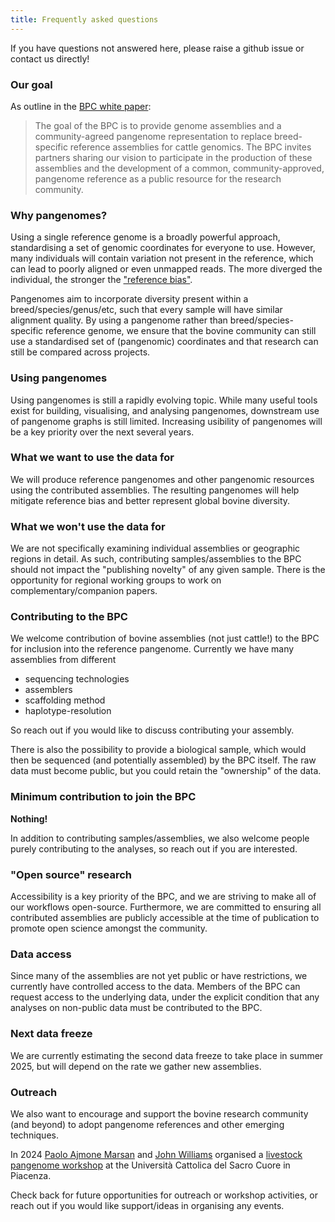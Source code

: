 ```yaml
---
title: Frequently asked questions
---
```


If you have questions not answered here, please raise a github issue or contact us directly!

### Our goal

As outline in the [BPC white paper](https://genomebiology.biomedcentral.com/articles/10.1186/s13059-023-02975-0):

> The goal of the BPC is to provide genome assemblies and a community-agreed pangenome representation to replace breed-specific reference assemblies for cattle genomics. The BPC invites partners sharing our vision to participate in the production of these assemblies and the development of a common, community-approved, pangenome reference as a public resource for the research community.

### Why pangenomes?

Using a single reference genome is a broadly powerful approach, standardising a set of genomic coordinates for everyone to use. However, many individuals will contain variation not present in the reference, which can lead to poorly aligned or even unmapped reads. The more diverged the individual, the stronger the ["reference bias"](https://genomebiology.biomedcentral.com/articles/10.1186/s13059-024-03240-8).

Pangenomes aim to incorporate diversity present within a breed/species/genus/etc, such that every sample will have similar alignment quality. By using a pangenome rather than breed/species-specific reference genome, we ensure that the bovine community can still use a standardised set of (pangenomic) coordinates and that research can still be compared across projects.

### Using pangenomes

Using pangenomes is still a rapidly evolving topic. While many useful tools exist for building, visualising, and analysing pangenomes, downstream use of pangenome graphs is still limited. Increasing usibility of pangenomes will be a key priority over the next several years.

### What we want to use the data for

We will produce reference pangenomes and other pangenomic resources using the contributed assemblies. The resulting pangenomes will help mitigate reference bias and better represent global bovine diversity.

### What we won't use the data for

We are not specifically examining individual assemblies or geographic regions in detail. As such, contributing samples/assemblies to the BPC should not impact the "publishing novelty" of any given sample. There is the opportunity for regional working groups to work on complementary/companion papers.

### Contributing to the BPC

We welcome contribution of bovine assemblies (not just cattle!) to the BPC for inclusion into the reference pangenome. Currently we have many assemblies from different
 - sequencing technologies
 - assemblers
 - scaffolding method
 - haplotype-resolution

So reach out if you would like to discuss contributing your assembly.

There is also the possibility to provide a biological sample, which would then be sequenced (and potentially assembled) by the BPC itself. The raw data must become public, but you could retain the "ownership" of the data.

### Minimum contribution to join the BPC

**Nothing!**

In addition to contributing samples/assemblies, we also welcome people purely contributing to the analyses, so reach out if you are interested.

### "Open source" research

Accessibility is a key priority of the BPC, and we are striving to make all of our workflows open-source. Furthermore, we are committed to ensuring all contributed assemblies are publicly accessible at the time of publication to promote open science amongst the community.

### Data access

Since many of the assemblies are not yet public or have restrictions, we currently have controlled access to the data. Members of the BPC can request access to the underlying data, under the explicit condition that any analyses on non-public data must be contributed to the BPC.

### Next data freeze

We are currently estimating the second data freeze to take place in summer 2025, but will depend on the rate we gather new assemblies.

### Outreach

We also want to encourage and support the bovine research community (and beyond) to adopt pangenome references and other emerging techniques.

In 2024 [Paolo Ajmone Marsan](https://docenti.unicatt.it/ppd2/en/docenti/12543/paolo-ajmone-marsan) and [John Williams](https://docenti.unicatt.it/ppd2/en/docenti/81487/john-lewis-williams) organised a [livestock pangenome workshop](https://github.com/ASLeonard/pangenome_summer_school) at the Università Cattolica del Sacro Cuore in Piacenza.

Check back for future opportunities for outreach or workshop activities, or reach out if you would like support/ideas in organising any events.
